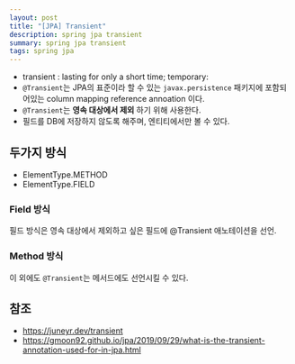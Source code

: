```yaml
---
layout: post
title: "[JPA] Transient"
description: spring jpa transient
summary: spring jpa transient
tags: spring jpa
---
```


- transient : lasting for only a short time; temporary:
- `@Transient`는 JPA의 표준이라 할 수 있는 `javax.persistence` 패키지에 포함되어있는 column mapping reference annoation 이다.
- `@Transient`는 **영속 대상에서 제외** 하기 위해 사용한다.
- 필드를 DB에 저장하지 않도록 해주며, 엔티티에서만 볼 수 있다.

## 두가지 방식

- ElementType.METHOD
- ElementType.FIELD

### Field 방식

필드 방식은 영속 대상에서 제외하고 싶은 필드에 @Transient 애노테이션을 선언.

### Method 방식

이 외에도 `@Transient`는 메서드에도 선언시킬 수 있다.


## 참조

- https://juneyr.dev/transient
- https://gmoon92.github.io/jpa/2019/09/29/what-is-the-transient-annotation-used-for-in-jpa.html